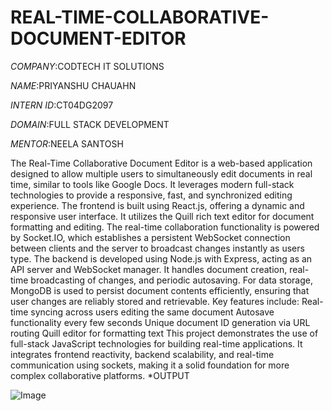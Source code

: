 # REAL-TIME-COLLABORATIVE-DOCUMENT-EDITOR

*COMPANY*:CODTECH IT SOLUTIONS

*NAME*:PRIYANSHU CHAUAHN

*INTERN ID*:CT04DG2097

*DOMAIN*:FULL STACK DEVELOPMENT

*MENTOR*:NEELA SANTOSH

The Real-Time Collaborative Document Editor is a web-based application designed to allow multiple users to simultaneously edit documents in real time, similar to tools like Google Docs. It leverages modern full-stack technologies to provide a responsive, fast, and synchronized editing experience.
The frontend is built using React.js, offering a dynamic and responsive user interface. It utilizes the Quill rich text editor for document formatting and editing. The real-time collaboration functionality is powered by Socket.IO, which establishes a persistent WebSocket connection between clients and the server to broadcast changes instantly as users type.
The backend is developed using Node.js with Express, acting as an API server and WebSocket manager. It handles document creation, real-time broadcasting of changes, and periodic autosaving. For data storage, MongoDB is used to persist document contents efficiently, ensuring that user changes are reliably stored and retrievable.
Key features include:
Real-time syncing across users editing the same document
Autosave functionality every few seconds
Unique document ID generation via URL routing
Quill editor for formatting text
This project demonstrates the use of full-stack JavaScript technologies for building real-time applications. It integrates frontend reactivity, backend scalability, and real-time communication using sockets, making it a solid foundation for more complex collaborative platforms.
*OUTPUT

![Image](https://github.com/user-attachments/assets/df3b21af-49b4-4ef2-8275-948f946d1cf2)
